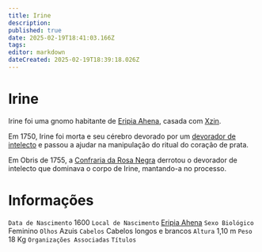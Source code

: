 ```yaml
---
title: Irine
description: 
published: true
date: 2025-02-19T18:41:03.166Z
tags: 
editor: markdown
dateCreated: 2025-02-19T18:39:18.026Z
---
```


# Irine
Irine foi uma gnomo habitante de [Eripia Ahena](/lugares/plano-material/drafeon/sudoeste-de-drafeon/eripia-ahena), casada com [Xzin](/individuos/xzin).

Em 1750, Irine foi morta e seu cérebro devorado por um [devorador de intelecto](/fauna-e-flora/devorador-de-intelecto) e passou a ajudar na manipulação do ritual do coração de prata.

Em Obris de 1755, a [Confraria da Rosa Negra](/faccoes/faccoes-independentes/confraria-da-rosa-negra) derrotou o devorador de intelecto que dominava o corpo de Irine, mantando-a no processo.


# Informações
`Data de Nascimento` 1600
`Local de Nascimento` [Eripia Ahena](/lugares/plano-material/drafeon/sudoeste-de-drafeon/eripia-ahena)
`Sexo Biológico` Feminino
`Olhos` Azuis
`Cabelos` Cabelos longos e brancos
`Altura` 1,10 m
`Peso` 18 Kg
`Organizações Associadas` 
`Títulos` 